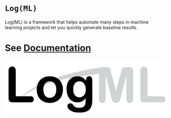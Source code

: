 
# `Log(ML)`

Log(ML) is a framework that helps automate many steps in machine learning projects and let you quickly generate baseline results.


# See [Documentation](https://astrazeneca-ngs.github.io/LogMl/)

![LogMl](logml.png)
